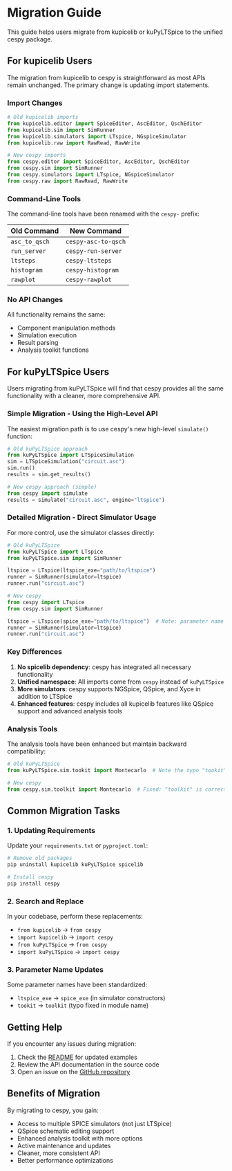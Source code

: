 # Migration Guide

This guide helps users migrate from kupicelib or kuPyLTSpice to the unified cespy package.

## For kupicelib Users

The migration from kupicelib to cespy is straightforward as most APIs remain unchanged. The primary change is updating import statements.

### Import Changes

```python
# Old kupicelib imports
from kupicelib.editor import SpiceEditor, AscEditor, QschEditor
from kupicelib.sim import SimRunner
from kupicelib.simulators import LTspice, NGspiceSimulator
from kupicelib.raw import RawRead, RawWrite

# New cespy imports
from cespy.editor import SpiceEditor, AscEditor, QschEditor
from cespy.sim import SimRunner
from cespy.simulators import LTspice, NGspiceSimulator
from cespy.raw import RawRead, RawWrite
```

### Command-Line Tools

The command-line tools have been renamed with the `cespy-` prefix:

| Old Command | New Command |
|-------------|-------------|
| `asc_to_qsch` | `cespy-asc-to-qsch` |
| `run_server` | `cespy-run-server` |
| `ltsteps` | `cespy-ltsteps` |
| `histogram` | `cespy-histogram` |
| `rawplot` | `cespy-rawplot` |

### No API Changes

All functionality remains the same:
- Component manipulation methods
- Simulation execution
- Result parsing
- Analysis toolkit functions

## For kuPyLTSpice Users

Users migrating from kuPyLTSpice will find that cespy provides all the same functionality with a cleaner, more comprehensive API.

### Simple Migration - Using the High-Level API

The easiest migration path is to use cespy's new high-level `simulate()` function:

```python
# Old kuPyLTSpice approach
from kuPyLTSpice import LTSpiceSimulation
sim = LTSpiceSimulation("circuit.asc")
sim.run()
results = sim.get_results()

# New cespy approach (simple)
from cespy import simulate
results = simulate("circuit.asc", engine="ltspice")
```

### Detailed Migration - Direct Simulator Usage

For more control, use the simulator classes directly:

```python
# Old kuPyLTSpice
from kuPyLTSpice import LTspice
from kuPyLTSpice.sim import SimRunner

ltspice = LTspice(ltspice_exe="path/to/ltspice")
runner = SimRunner(simulator=ltspice)
runner.run("circuit.asc")

# New cespy
from cespy import LTspice
from cespy.sim import SimRunner

ltspice = LTspice(spice_exe="path/to/ltspice")  # Note: parameter name changed
runner = SimRunner(simulator=ltspice)
runner.run("circuit.asc")
```

### Key Differences

1. **No spicelib dependency**: cespy has integrated all necessary functionality
2. **Unified namespace**: All imports come from `cespy` instead of `kuPyLTSpice`
3. **More simulators**: cespy supports NGSpice, QSpice, and Xyce in addition to LTSpice
4. **Enhanced features**: cespy includes all kupicelib features like QSpice support and advanced analysis tools

### Analysis Tools

The analysis tools have been enhanced but maintain backward compatibility:

```python
# Old kuPyLTSpice
from kuPyLTSpice.sim.tookit import Montecarlo  # Note the typo "tookit"

# New cespy
from cespy.sim.toolkit import Montecarlo  # Fixed: "toolkit" is correctly spelled
```

## Common Migration Tasks

### 1. Updating Requirements

Update your `requirements.txt` or `pyproject.toml`:

```bash
# Remove old packages
pip uninstall kupicelib kuPyLTSpice spicelib

# Install cespy
pip install cespy
```

### 2. Search and Replace

In your codebase, perform these replacements:
- `from kupicelib` → `from cespy`
- `import kupicelib` → `import cespy`
- `from kuPyLTSpice` → `from cespy`
- `import kuPyLTSpice` → `import cespy`

### 3. Parameter Name Updates

Some parameter names have been standardized:
- `ltspice_exe` → `spice_exe` (in simulator constructors)
- `tookit` → `toolkit` (typo fixed in module name)

## Getting Help

If you encounter any issues during migration:

1. Check the [README](../README.md) for updated examples
2. Review the API documentation in the source code
3. Open an issue on the [GitHub repository](https://github.com/RK0429/cespy)

## Benefits of Migration

By migrating to cespy, you gain:
- Access to multiple SPICE simulators (not just LTSpice)
- QSpice schematic editing support
- Enhanced analysis toolkit with more options
- Active maintenance and updates
- Cleaner, more consistent API
- Better performance optimizations